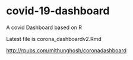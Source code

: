 # covid-19-dashboard
A covid Dashboard based on R


Latest file is corona_dashboardv2.Rmd



http://rpubs.com/mithunghosh/coronadashboard

